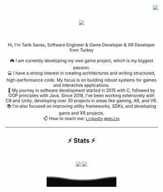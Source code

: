 <img align="right" src="https://visitor-badge.laobi.icu/badge?page_id=tariksavas">

<h1 align="center">
  <a href="https://git.io/typing-svg">
    <img src="https://readme-typing-svg.herokuapp.com/?lines=Hello,+There!+👋;This+is+Tarik+Savas...;Nice+to+meet+you!&center=true&size=30">
  </a>
</h1>

<br>
<p align="center">
  Hi, I'm Tarik Savas, Software Engineer & Game Developer & XR Developer from Turkey
  <br>
  <br>
  🎮 I am currently developing my own game project, which is my biggest passion.
  <br>
  💻 I have a strong interest in creating architectures and writing structured, high-performance code. My focus is on building robust systems for games and interactive applications.
  <br>
  🚀 My journey in software development started in 2015 with C, followed by OOP principles with Java. Since 2019, I’ve been working extensively with C# and Unity, developing over 30 projects in areas like gaming, AR, and VR.
  <br>
  📚 I’m also focused on improving utility frameworks, SDKs, and developing game and XR projects.
  <br>
  📫 How to reach me: 
  <code><a href="https://www.linkedin.com/in/tariksavas/" title="LinkedIn Profile">LinkedIn</a></code>
  <code><a href="https://www.tariksavas.com" title="Website">Website</a></code>
</p>

<hr>

<h2 align="center">⚡ Stats ⚡</h2>
<br>

<p align="center">
  <img height="50%" width="auto" src ="https://github-readme-stats.vercel.app/api?username=tariksavas&show_icons=true&count_private=true&theme=darcula&hide_border=true&hide=issues,contribs&bg_color=00000000">
  <img height="50%" width="auto" src ="https://github-readme-stats.vercel.app/api/top-langs/?username=tariksavas&layout=compact&hide_border=true&theme=darcula&bg_color=00000000&langs_count=6&hide=jupyter%20notebook,tex,css,php">
</p>

<p align="center">
  <img height="50%" width="auto" src ="https://raw.githubusercontent.com/tariksavas/tariksavas/2d84e71235c2a6b3b59a9a359b9ee6720d4bfe0f/Bottom.svg">
</p>
